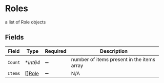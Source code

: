 # Roles

a list of Role objects


## Fields

| Field                                      | Type                                       | Required                                   | Description                                |
| ------------------------------------------ | ------------------------------------------ | ------------------------------------------ | ------------------------------------------ |
| `Count`                                    | **int64*                                   | :heavy_minus_sign:                         | number of items present in the items array |
| `Items`                                    | [][Role](../../models/shared/role.md)      | :heavy_minus_sign:                         | N/A                                        |